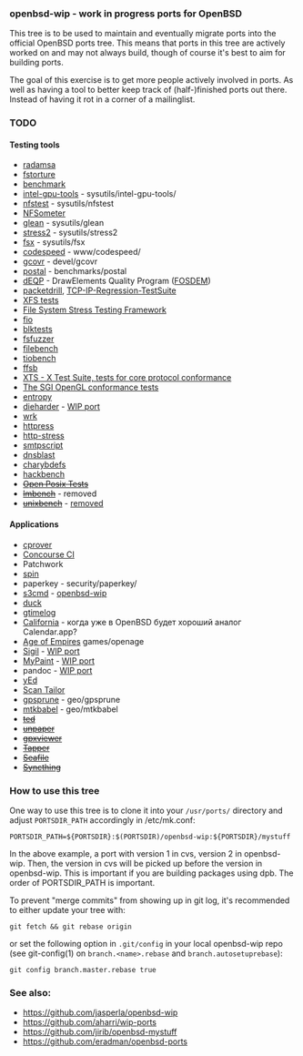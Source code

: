### openbsd-wip - work in progress ports for OpenBSD

This tree is to be used to maintain and eventually migrate ports into the
official OpenBSD ports tree. This means that ports in this tree are actively
worked on and may not always build, though of course it's best to aim for
building ports.

The goal of this exercise is to get more people actively involved in ports. As
well as having a tool to better keep track of (half-)finished ports out there.
Instead of having it rot in a corner of a mailinglist.

### TODO

#### Testing tools

* [radamsa](https://github.com/aoh/radamsa)
* [fstorture](https://github.com/macosforge/fstools/tree/master/src/fstorture)
* [benchmark](https://github.com/google/benchmark)
* [intel-gpu-tools](https://cgit.freedesktop.org/xorg/app/intel-gpu-tools/) - sysutils/intel-gpu-tools/
* [nfstest](http://wiki.linux-nfs.org/wiki/index.php/NFStest) - sysutils/nfstest
* [NFSometer](http://linux-nfs.org/wiki/index.php/NFSometer)
* [glean](http://glean.sourceforge.net/run.html) - sysutils/glean
* [stress2](https://people.freebsd.org/~pho/stress/) - sysutils/stress2
* [fsx](https://codemonkey.org.uk/projects/fsx/) - sysutils/fsx
* [codespeed](https://github.com/tobami/codespeed) - www/codespeed/
* [gcovr](http://gcovr.com/) - devel/gcovr
* [postal](https://doc.coker.com.au/projects/postal/) - benchmarks/postal
* [dEQP](https://android.googlesource.com/platform/external/deqp/) - DrawElements Quality Program ([FOSDEM](https://archive.fosdem.org/2015/schedule/event/gl_testing/attachments/slides/670/export/events/attachments/gl_testing/slides/670/slides.pdf))
* [packetdrill](https://github.com/google/packetdrill), [TCP-IP-Regression-TestSuite](https://github.com/shivrai/TCP-IP-Regression-TestSuite)
* [XFS tests](http://git.kernel.org/cgit/fs/xfs/xfstests-dev.git)
* [File System Stress Testing Framework](http://code.google.com/p/file-system-stress-testing-framework/)
* [fio](http://git.kernel.dk/?p=fio.git)
* [blktests](https://github.com/osandov/blktests)
* [fsfuzzer](https://github.com/sughodke/fsfuzzer)
* [filebench](http://sourceforge.net/projects/filebench/)
* [tiobench](http://sourceforge.net/projects/tiobench/)
* [ffsb](http://sourceforge.net/projects/ffsb/)
* [XTS - X Test Suite, tests for core protocol conformance](http://cgit.freedesktop.org/xorg/test/xts/)
* [The SGI OpenGL conformance tests](http://www.mesa3d.org/conform.html)
* [entropy](http://www.fourmilab.ch/random/)
* [dieharder](http://www.phy.duke.edu/~rgb/General/dieharder.php) - [WIP port](http://openbsd-archive.7691.n7.nabble.com/NEW-math-dieharder-td148495.html)
* [wrk](https://github.com/wg/wrk)
* [httpress](https://bitbucket.org/yarosla/httpress/wiki/Home)
* [http-stress](https://bitbucket.org/vstakhov/http-stress)
* [smtpscript](https://github.com/poolpOrg/smtpscript)
* [dnsblast](https://github.com/jedisct1/dnsblast)
* [charybdefs](https://github.com/scylladb/charybdefs)
* [hackbench](https://people.redhat.com/mingo/cfs-scheduler/tools/hackbench.c)
* ~~[Open Posix Tests](http://posixtest.sourceforge.net/)~~
* ~~[lmbench](http://lmbench.sourceforge.net/)~~ - removed
* ~~[unixbench](http://code.google.com/p/byte-unixbench/)~~ - [removed](https://marc.info/?l=openbsd-ports&m=149384282228255&w=2)

#### Applications

* [cprover](https://github.com/diffblue/cbmc/)
* [Concourse CI](https://concourse.ci/)
* Patchwork
* [spin](http://spinroot.com/spin/whatispin.html)
* paperkey - security/paperkey/
* [s3cmd](http://s3tools.org/s3cmd) - [openbsd-wip](https://github.com/jasperla/openbsd-wip/tree/master/net/s3cmd)
* [duck](https://duck.sh/)
* [gtimelog](https://github.com/gtimelog/gtimelog)
* [California](https://wiki.gnome.org/Apps/California) - когда уже в OpenBSD будет хороший аналог Calendar.app?
* [Age of Empires](http://openage.sft.mx) games/openage
* [Sigil](https://code.google.com/p/sigil/) - [WIP port](https://github.com/jirib/openbsd-mystuff/tree/master/textproc/sigil)
* [MyPaint](http://mypaint.org/) - [WIP port](http://openbsd-archive.7691.n7.nabble.com/NEW-graphics-mypaint-td274746.html)
* pandoc - [WIP port](https://github.com/jirib/openbsd-mystuff/tree/master/textproc/pandoc)
* [yEd](https://www.yworks.com/en/products_yed_about.html)
* [Scan Tailor](http://scantailor.sourceforge.net/)
* [gpsprune](https://activityworkshop.net/software/prune/) - geo/gpsprune
* [mtkbabel](https://sourceforge.net/projects/mtkbabel/) - geo/mtkbabel
* ~~[ted](https://www.nllgg.nl/Ted/)~~
* ~~[unpaper](http://unpaper.berlios.de/)~~
* ~~[gpxviewer](https://blog.sarine.nl/gpx-viewer/)~~
* ~~[Tapper](https://tapper.github.io/Tapper/)~~
* ~~[Seafile](https://www.seafile.com/en/home/)~~
* ~~[Syncthing](https://github.com/syncthing/syncthing/)~~


### How to use this tree

One way to use this tree is to clone it into your `/usr/ports/` directory and
adjust `PORTSDIR_PATH` accordingly in /etc/mk.conf:

	PORTSDIR_PATH=${PORTSDIR}:$(PORTSDIR)/openbsd-wip:${PORTSDIR}/mystuff

In the above example, a port with version 1 in cvs, version 2 in openbsd-wip.
Then, the version in cvs will be picked up before the version in openbsd-wip.
This is important if you are building packages using dpb. The order of 
PORTSDIR_PATH is important.

To prevent "merge commits" from showing up in git log, it's recommended to
either update your tree with:

	git fetch && git rebase origin

or set the following option in `.git/config` in your local openbsd-wip repo
(see git-config(1) on `branch.<name>.rebase` and `branch.autosetuprebase`):

	git config branch.master.rebase true

### See also:

* https://github.com/jasperla/openbsd-wip
* https://github.com/aharri/wip-ports
* https://github.com/jirib/openbsd-mystuff
* https://github.com/eradman/openbsd-ports
